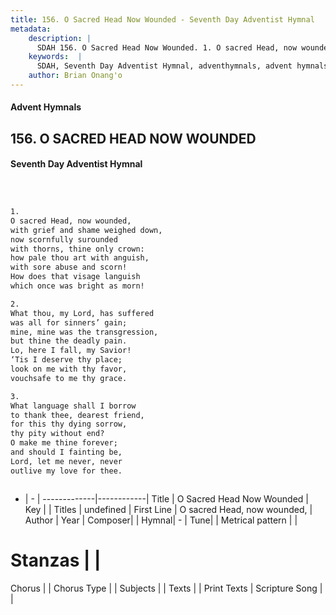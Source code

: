 ```yaml
---
title: 156. O Sacred Head Now Wounded - Seventh Day Adventist Hymnal
metadata:
    description: |
      SDAH 156. O Sacred Head Now Wounded. 1. O sacred Head, now wounded, with grief and shame weighed down, now scornfully surounded with thorns, thine only crown: how pale thou art with anguish, with sore abuse and scorn! How does that visage languish which once was bright as morn!
    keywords:  |
      SDAH, Seventh Day Adventist Hymnal, adventhymnals, advent hymnals, O Sacred Head Now Wounded, O sacred Head, now wounded, 
    author: Brian Onang'o
---
```


#### Advent Hymnals
## 156. O SACRED HEAD NOW WOUNDED
#### Seventh Day Adventist Hymnal

```txt



1.
O sacred Head, now wounded,
with grief and shame weighed down,
now scornfully surounded
with thorns, thine only crown:
how pale thou art with anguish,
with sore abuse and scorn!
How does that visage languish
which once was bright as morn!

2.
What thou, my Lord, has suffered
was all for sinners’ gain;
mine, mine was the transgression,
but thine the deadly pain.
Lo, here I fall, my Savior!
‘Tis I deserve thy place;
look on me with thy favor,
vouchsafe to me thy grace.

3.
What language shall I borrow
to thank thee, dearest friend,
for this thy dying sorrow,
thy pity without end?
O make me thine forever;
and should I fainting be,
Lord, let me never, never
outlive my love for thee.



```

- |   -  |
-------------|------------|
Title | O Sacred Head Now Wounded |
Key |  |
Titles | undefined |
First Line | O sacred Head, now wounded, |
Author | 
Year | 
Composer|  |
Hymnal|  - |
Tune|  |
Metrical pattern | |
# Stanzas |  |
Chorus |  |
Chorus Type |  |
Subjects |  |
Texts |  |
Print Texts | 
Scripture Song |  |
  
